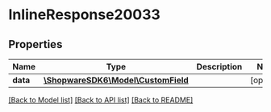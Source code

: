 # InlineResponse20033

## Properties
Name | Type | Description | Notes
------------ | ------------- | ------------- | -------------
**data** | [**\ShopwareSDK6\Model\CustomField**](CustomField.md) |  | [optional] 

[[Back to Model list]](../../README.md#documentation-for-models) [[Back to API list]](../../README.md#documentation-for-api-endpoints) [[Back to README]](../../README.md)

